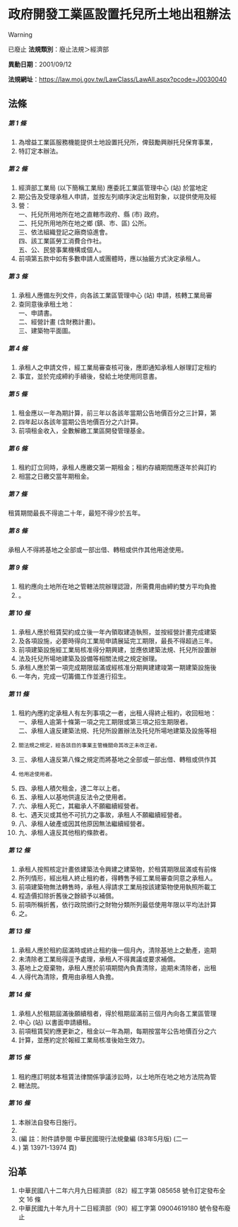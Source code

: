 # 政府開發工業區設置托兒所土地出租辦法


> [!WARNING]
> 已廢止
**法規類別**：廢止法規＞經濟部

**異動日期**：2001/09/12  

**法規網址**：https://law.moj.gov.tw/LawClass/LawAll.aspx?pcode=J0030040



## 法條
##### 第 1 條
1. 為增益工業區服務機能提供土地設置托兒所，俾鼓勵興辦托兒保育事業，
1. 特訂定本辦法。

##### 第 2 條
1. 經濟部工業局 (以下簡稱工業局) 應委託工業區管理中心 (站) 於當地定
1. 期公告及受理承租人申請，並按左列順序決定出租對象，以提供使用及經
1. 營：  
一、托兒所用地所在地之直轄市政府、縣 (市) 政府。  
二、托兒所用地所在地之鄉 (鎮、市、區) 公所。  
三、依法組織登記之廠商協進會。  
四、該工業區勞工消費合作社。  
五、公、民營事業機構或個人。
1. 前項第五款中如有多數申請人或團體時，應以抽籤方式決定承租人。

##### 第 3 條
1. 承租人應備左列文件，向各該工業區管理中心 (站) 申請，核轉工業局審
1. 查同意後承租土地：  
一、申請書。  
二、經營計畫 (含財務計畫)。  
三、建築物平面圖。

##### 第 4 條
1. 承租人之申請文件，經工業局審查核可後，應即通知承租人辦理訂定租約
1. 事宜，並於完成締約手續後，發給土地使用同意書。

##### 第 5 條
1. 租金應以一年為期計算，前三年以各該年當期公告地價百分之三計算，第
1. 四年起以各該年當期公告地價百分之六計算。
1. 前項租金收入，全數解繳工業區開發管理基金。

##### 第 6 條
1. 租約訂立同時，承租人應繳交第一期租金；租約存續期間應逐年於與訂約
1. 相當之日繳交當年期租金。

##### 第 7 條
租賃期間最長不得逾二十年，最短不得少於五年。

##### 第 8 條
承租人不得將基地之全部或一部出借、轉租或供作其他用途使用。

##### 第 9 條
1. 租約應向土地所在地之管轄法院辦理認證，所需費用由締約雙方平均負擔
1. 。

##### 第 10 條
1. 承租人應於租賃契約成立後一年內領取建造執照，並按經營計畫完成建築
1. 及各項設施，必要時得向工業局申請展延完工期限，最長不得超過三年。
1. 前項建築設施經工業局核准得分期興建，並應依建築法規、托兒所設置辦
1. 法及托兒所場地建築及設備等相關法規之規定辦理。
1. 承租人應於第一項完成期限屆滿或經核准分期興建建竣第一期建築設施後
1. 一年內，完成一切籌備工作並進行招生。

##### 第 11 條
1. 租約內應約定承租人有左列事項之一者，出租人得終止租約，收回租地：  
一、承租人逾第十條第一項之完工期限或第三項之招生期限者。  
二、承租人違反建築法規、托兒所設置辦法及托兒所場地建築及設施等相
1.     關法規之規定，經各該目的事業主管機關命其改正未改正者。
1. 三、承租人違反第八條之規定而將基地之全部或一部出借、轉租或供作其
1.     他用途使用者。
1. 四、承租人積欠租金，達二年以上者。
1. 五、承租人以基地供違反法令之使用者。
1. 六、承租人死亡，其繼承人不願繼續經營者。
1. 七、遇天災或其他不可抗力之事故，承租人不願繼續經營者。
1. 八、承租人破產或因其他原因無法繼續經營者。
1. 九、承租人違反其他租約條款者。

##### 第 12 條
1. 承租人按照核定計畫依建築法令興建之建築物，於租賃期限屆滿或有前條
1. 所列情形，經出租人終止租約者，得轉售予經工業局審查同意之承租人。
1. 前項建築物無法轉售時，承租人得請求工業局按該建築物使用執照所載工
1. 程造價扣除折舊後之餘額予以補償。
1. 前項所稱折舊，依行政院頒行之財物分類所列最低使用年限以平均法計算
1. 之。

##### 第 13 條
1. 承租人應於租約屆滿時或終止租約後一個月內，清除基地上之動產，逾期
1. 未清除者工業局得逕予處理，承租人不得異議或要求補償。
1. 基地上之廢棄物，承租人應於前項期間內負責清除，逾期未清除者，出租
1. 人得代為清除，費用由承租人負擔。

##### 第 14 條
1. 承租人於租期屆滿後願續租者，得於租期屆滿前三個月內向各工業區管理
1. 中心 (站) 以書面申請續租。
1. 前項租賃契約應更新之，租金以一年為期，每期按當年公告地價百分之六
1. 計算，並應約定於報經工業局核准後始生效力。

##### 第 15 條
1. 租約應訂明就本租賃法律關係爭議涉訟時，以土地所在地之地方法院為管
1. 轄法院。

##### 第 16 條
1. 本辦法自發布日施行。
1. 
1.  (編      註：附件請參閱 中華民國現行法規彙編 (83年5月版)  (二一
1.   ) 第 13971-13974 頁)

## 沿革
1. 中華民國八十二年六月九日經濟部（82）經工字第 085658 號令訂定發布全文 16 條
1. 中華民國九十年九月十二日經濟部（90）經工字第 09004619180  號令發布廢止
